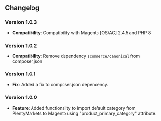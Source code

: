 ## Changelog

### Version 1.0.3
- **Compatibility**: Compatibility with Magento [OS/AC] 2.4.5 and PHP 8

### Version 1.0.2
- **Compatibility**: Remove dependency `scommerce/canonical` from composer.json

### Version 1.0.1
- **Fix**: Added a fix to composer.json dependency.

### Version 1.0.0
- **Feature**: Added functionality to import default category from PlentyMarkets to Magento using "product_primary_category" attribute.
